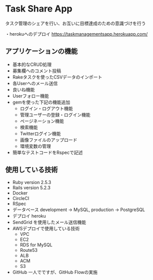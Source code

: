 # Task Share App

タスク管理のシェアを行い、お互いに目標達成のための意識づけを行う

・herokuへのデプロイ
https://taskmanagementsapp.herokuapp.com/

## アプリケーションの機能
- 基本的なCRUD処理
- 募集欄へのコメント投稿
- Rakeタスクを使ったCSVデータのインポート
- 各Userへのメール送信
- 良いね機能
- Userフォロー機能
- gemを使った下記の機能追加
  -  ログイン・ログアウト機能
  -  管理ユーザーの登録・ログイン機能
  -  ページネーション機能
  -  検索機能
  -  Twitterログイン機能
  -  画像ファイルのアップロード
  -  環境変数の管理
- 簡単なテストコードをRspecで記述

## 使用している技術
- Ruby version 2.5.3
- Rails version 5.2.3
- Docker
- CircleCI
- RSpec
- データベース development → MySQL,  production → PostgreSQL
- デプロイ heroku
- SendGrid を使用したメール送信機能
- AWSデプロイで使用している技術
  -  VPC
  -  EC2
  -  RDS for MySQL
  -  Route53
  -  ALB
  -  ACM
  -  S3
- GitHub 一人でですが、GitHub Flowの実施
